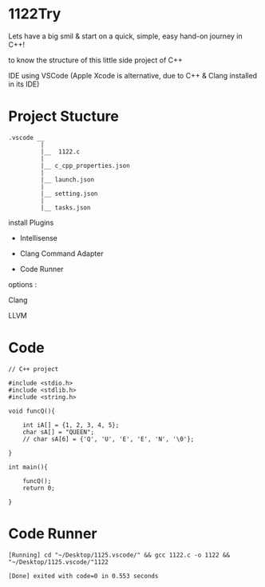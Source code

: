 # 1122Try

Lets have a big smil & start on a quick, simple, easy hand-on journey in C++!

to know the structure of this little side project of C++

IDE using VSCode (Apple Xcode is alternative, due to C++ & Clang installed in its IDE)

# Project Stucture 

    .vscode __
             |
             |__  1122.c
             |
             |__ c_cpp_properties.json
             |
             |__ launch.json
             |
             |__ setting.json
             |
             |__ tasks.json
             
install Plugins

* Intellisense

* Clang Command Adapter

* Code Runner

options : 

Clang

LLVM

# Code

    // C++ project

    #include <stdio.h>
    #include <stdlib.h>
    #include <string.h>

    void funcQ(){

        int iA[] = {1, 2, 3, 4, 5};
        char sA[] = "QUEEN";
        // char sA[6] = {'Q', 'U', 'E', 'E', 'N', '\0'};

    }

    int main(){
    
        funcQ();
        return 0;
        
    }

# Code Runner

    [Running] cd "~/Desktop/1125.vscode/" && gcc 1122.c -o 1122 && "~/Desktop/1125.vscode/"1122

    [Done] exited with code=0 in 0.553 seconds


